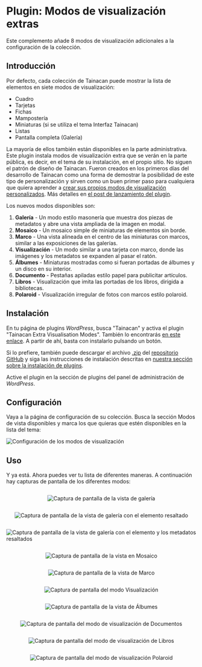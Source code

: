 # Plugin: Modos de visualización extras

Este complemento añade 8 modos de visualización adicionales a la configuración de la colección.

## Introducción

Por defecto, cada colección de Tainacan puede mostrar la lista de elementos en siete modos de visualización:

- Cuadro
- Tarjetas
- Fichas
- Mampostería
- Miniaturas (si se utiliza el tema Interfaz Tainacan)
- Listas
- Pantalla completa (Galería)

La mayoría de ellos también están disponibles en la parte administrativa. Este plugin instala modos de visualización extra que se verán en la parte pública, es decir, en el tema de su instalación, en el propio sitio. No siguen el patrón de diseño de Tainacan. Fueron creados en los primeros días del desarrollo de Tainacan como una forma de demostrar la posibilidad de este tipo de personalización y sirven como un buen primer paso para cualquiera que quiera aprender a [crear sus propios modos de visualización personalizados](/es-mx/dev/extra-view-modes). Más detalles en [el post de lanzamiento del plugin](https://tainacan.org/blog/2021/02/04/novo-plugin-modos-de-visualizacao-extra/).

Los nuevos modos disponibles son:

1. **Galería** - Un modo estilo masonería que muestra dos piezas de metadatos y abre una vista ampliada de la imagen en modal.
2. **Mosaico** - Un mosaico simple de miniaturas de elementos sin borde.
3. **Marco** - Una vista alineada en el centro de las miniaturas con marcos, similar a las exposiciones de las galerías.
4. **Visualización** - Un modo similar a una tarjeta con marco, donde las imágenes y los metadatos se expanden al pasar el ratón.
5. **Álbumes** - Miniaturas mostradas como si fueran portadas de álbumes y un disco en su interior.
6. **Documento** - Pestañas apiladas estilo papel para publicitar artículos.
7. **Libros** - Visualización que imita las portadas de los libros, dirigida a bibliotecas.
8. **Polaroid** - Visualización irregular de fotos con marcos estilo polaroid.

## Instalación

En tu página de plugins _WordPress_, busca "Tainacan" y activa el plugin "Tainacan Extra Visualisation Modes". También lo encontrarás [en este enlace](https://es.wordpress.org/plugins/tainacan-extra-view-modes/). A partir de ahí, basta con instalarlo pulsando un botón.

Si lo prefiere, también puede descargar el archivo [.zip](https://github.com/tainacan/tainacan-extra-viewmodes/releases) del [repositorio GitHub](https://github.com/tainacan/tainacan-extra-viewmodes) y siga las instrucciones de instalación descritas en [nuestra sección sobre la instalación de plugins](/es-mx/plugins#instalación-de-plugins).

Active el plugin en la sección de plugins del panel de administración de _WordPress_.

## Configuración

Vaya a la página de configuración de su colección. Busca la sección Modos de vista disponibles y marca los que quieras que estén disponibles en la lista del tema:

![Configuración de los modos de visualización](/es-mx/_assets/images/plugins_extra_view_modes_1.png ":size=420")

## Uso

Y ya está. Ahora puedes ver tu lista de diferentes maneras. A continuación hay capturas de pantalla de los diferentes modos:

<div style="display: flex;flex-wrap: wrap; justify-content: space-around;">

![Captura de pantalla de la vista de galería](/es-mx/_assets/images/plugin_extra_viewmodes_screenshot-1.png ":size=320")

![Captura de pantalla de la vista de galería con el elemento resaltado](/es-mx/_assets/images/plugin_extra_viewmodes_screenshot-2.png ":size=320")

![Captura de pantalla de la vista de galería con el elemento y los metadatos resaltados](/es-mx/_assets/images/plugin_extra_viewmodes_screenshot-3.png ":size=320")

![Captura de pantalla de la vista en Mosaico](/es-mx/_assets/images/plugin_extra_viewmodes_screenshot-4.png ":size=320")

![Captura de pantalla de la vista de Marco](/es-mx/_assets/images/plugin_extra_viewmodes_screenshot-5.png ":size=320")

![Captura de pantalla del modo Visualización](/es-mx/_assets/images/plugin_extra_viewmodes_screenshot-6.png ":size=320")

![Captura de pantalla de la vista de Álbumes](/es-mx/_assets/images/plugin_extra_viewmodes_screenshot-7.png ":size=320")

![Captura de pantalla del modo de visualización de Documentos](/es-mx/_assets/images/plugin_extra_viewmodes_screenshot-8.png ":size=320")

![Captura de pantalla del modo de visualización de Libros](/es-mx/_assets/images/plugin_extra_viewmodes_screenshot-9.png ":size=320")

![Captura de pantalla del modo de visualización Polaroid](/es-mx/_assets/images/plugin_extra_viewmodes_screenshot-10.png ":size=320")

</div>
